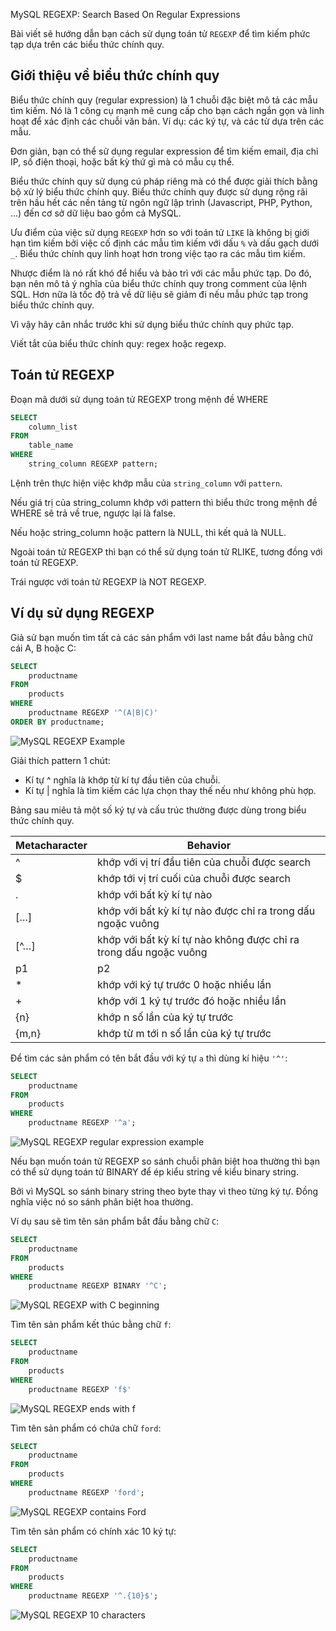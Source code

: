 MySQL REGEXP: Search Based On Regular Expressions

Bài viết sẽ hướng dẫn bạn cách sử dụng toán tử `REGEXP` để tìm kiếm phức tạp dựa trên các biểu thức chính quy.

## Giới thiệu về biểu thức chính quy
Biểu thức chính quy (regular expression) là 1 chuỗi đặc biệt mô tả các mẫu tìm kiếm. Nó là 1 công cụ mạnh mẽ cung cấp cho bạn cách ngắn gọn và linh hoạt để xác định các chuỗi văn bản. Ví dụ: các ký tự, và các từ dựa trên các mẫu.

Đơn giản, bạn có thể sử dụng regular expression để tìm kiếm email, địa chỉ IP, số điện thoại, hoặc bất kỳ thứ gì mà có mẫu cụ thể.

Biểu thức chính quy sử dụng cú pháp riêng mà có thể được giải thích bằng bộ xử lý biểu thức chính quy. Biểu thức chính quy được sử dụng rộng rãi trên hầu hết các nền tảng từ ngôn ngữ lập trình (Javascript, PHP, Python, ...) đến cơ sở dữ liệu bao gồm cả MySQL.

Ưu điểm của việc sử dụng `REGEXP` hơn so với toán tử `LIKE` là không bị giới hạn tìm kiếm bởi việc cố định các mẫu tìm kiếm với dấu `%` và dấu gạch dưới `_`. Biểu thức chính quy linh hoạt hơn trong việc tạo ra các mẫu tìm kiếm.

Nhược điểm là nó rất khó để hiểu và bảo trì với các mẫu phức tạp. Do đó, bạn nên mô tả ý nghĩa của biểu thức chính quy trong comment của lệnh SQL. Hơn nữa là tốc độ trả về dữ liệu sẽ giảm đi nếu mẫu phức tạp trong biểu thức chính quy.

Vì vậy hãy cân nhắc trước khi sử dụng biểu thức chính quy phức tạp.

Viết tắt của biểu thức chính quy: regex hoặc regexp.

## Toán tử REGEXP
Đoạn mã dưới sử dụng toán tử REGEXP trong mệnh đề WHERE

```sql
SELECT 
    column_list
FROM
    table_name
WHERE
    string_column REGEXP pattern;
```
Lệnh trên thực hiện việc khớp mẫu của `string_column` với `pattern`.

Nếu giá trị của string_column khớp với pattern thì biểu thức trong mệnh đề WHERE sẽ trả về true, ngược lại là false.

Nếu hoặc string_column hoặc pattern là NULL, thì kết quả là NULL.

Ngoài toán tử REGEXP thì bạn có thể sử dụng toán tử RLIKE, tương đồng với toán tử REGEXP.

Trái ngược với toán tử REGEXP là NOT REGEXP.

## Ví dụ sử dụng REGEXP
Giả sử bạn muốn tìm tất cả các sản phẩm với last name bắt đầu bằng chữ cái A, B hoặc C:

```sql
SELECT 
    productname
FROM
    products
WHERE
    productname REGEXP '^(A|B|C)'
ORDER BY productname;
```

![MySQL REGEXP Example](http://www.mysqltutorial.org/wp-content/uploads/2009/12/MySQL-REGEXP-Example.jpg)

Giải thích pattern 1 chút:

- Kí tự ^ nghĩa là khớp từ kí tự đầu tiên của chuỗi.
- Kí tự | nghĩa là tìm kiếm các lựa chọn thay thế nếu như không phù hợp.

Bảng sau miêu tả một số ký tự và cấu trúc thường được dùng trong biểu thức chính quy.

| Metacharacter | Behavior |
|---|---|
| ^ | khớp với vị trí đầu tiên của chuỗi được search |
| $ | khớp tới vị trí cuối của chuỗi được search |
| . | khớp với bất kỳ kí tự nào |
| […] | khớp với bất kỳ kí tự nào được chỉ ra trong dấu ngoặc vuông |
| [^…] | khớp với bất kỳ kí tự nào không được chỉ ra trong dấu ngoặc vuông |
| p1|p2 | khớp với bất kỳ mẫu nào giữa p1 hoặc p2 |
| * | khớp với ký tự trước 0 hoặc nhiều lần |
| + | khớp với 1 ký tự trước đó hoặc nhiều lần |
| {n} | khớp n số lần của ký tự trước |
| {m,n} | khớp từ m tới n số lần của ký tự trước |

Để tìm các sản phẩm có tên bắt đầu với ký tự `a` thì dùng kí hiệu `'^'`:

```sql
SELECT 
    productname
FROM
    products
WHERE
    productname REGEXP '^a';
```

![MySQL REGEXP regular expression example](http://www.mysqltutorial.org/wp-content/uploads/2009/12/MySQL-REGEXP-regular-expression-example.jpg)

Nếu bạn muốn toán tử REGEXP so sánh chuỗi phân biệt hoa thường thì bạn có thể sử dụng toán tử BINARY để ép kiểu string về kiểu binary string.

Bởi vì MySQL so sánh binary string theo byte thay vì theo từng ký tự. Đồng nghĩa việc nó so sánh phân biệt hoa thường.

Ví dụ sau sẽ tìm tên sản phẩm bắt đầu bằng chữ `C`:

```sql
SELECT 
    productname
FROM
    products
WHERE
    productname REGEXP BINARY '^C';
```

![MySQL REGEXP with C beginning](http://www.mysqltutorial.org/wp-content/uploads/2009/12/MySQL-REGEXP-with-C-beginning.jpg)

Tìm tên sản phẩm kết thúc bằng chữ `f`:

```sql
SELECT 
    productname
FROM
    products
WHERE
    productname REGEXP 'f$'
```

![MySQL REGEXP ends with f](http://www.mysqltutorial.org/wp-content/uploads/2009/12/MySQL-REGEX-ends-with-f.jpg)

Tìm tên sản phẩm có chứa chữ `ford`:

```sql
SELECT 
    productname
FROM
    products
WHERE
    productname REGEXP 'ford';
```

![MySQL REGEXP contains Ford](http://www.mysqltutorial.org/wp-content/uploads/2009/12/MySQL-REGEXP-contains-Ford.jpg)

Tìm tên sản phẩm có chính xác 10 ký tự:

```sql
SELECT 
    productname
FROM
    products
WHERE
    productname REGEXP '^.{10}$';
```

![MySQL REGEXP 10 characters](http://www.mysqltutorial.org/wp-content/uploads/2009/12/MySQL-REGEXP-10-characters.jpg)

